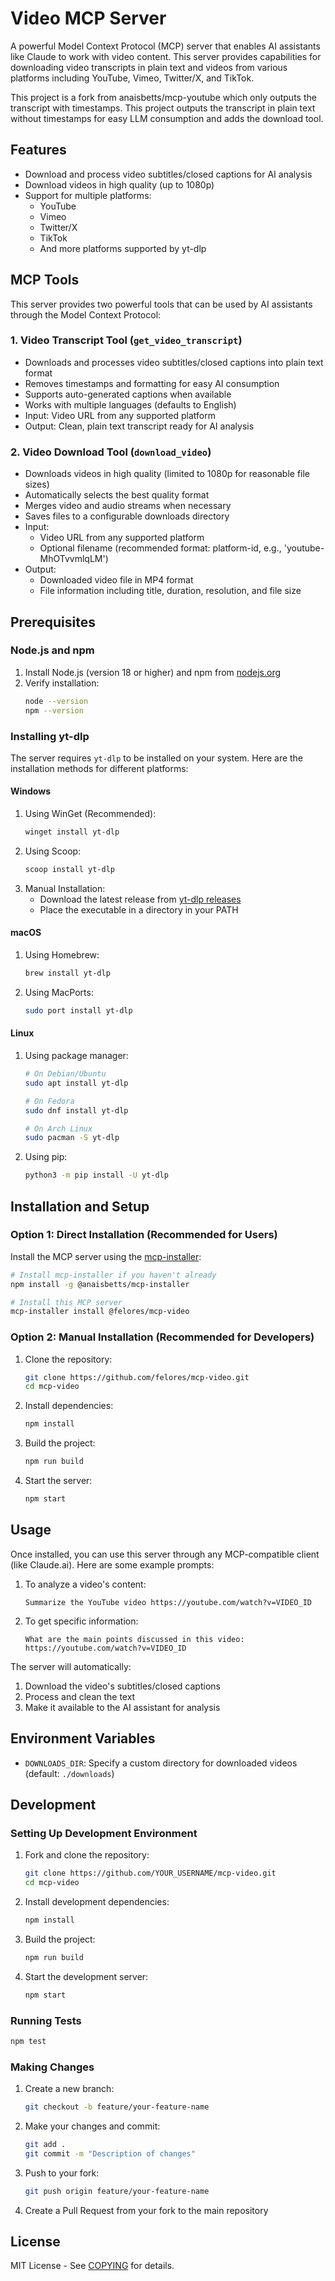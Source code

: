 # Video MCP Server

A powerful Model Context Protocol (MCP) server that enables AI assistants like Claude to work with video content. This server provides capabilities for downloading video transcripts in plain text and videos from various platforms including YouTube, Vimeo, Twitter/X, and TikTok.

This project is a fork from anaisbetts/mcp-youtube which only outputs the transcript with timestamps. This project outputs the transcript in plain text without timestamps for easy LLM consumption and adds the download tool.

## Features

- Download and process video subtitles/closed captions for AI analysis
- Download videos in high quality (up to 1080p)
- Support for multiple platforms:
  - YouTube
  - Vimeo
  - Twitter/X
  - TikTok
  - And more platforms supported by yt-dlp

## MCP Tools

This server provides two powerful tools that can be used by AI assistants through the Model Context Protocol:

### 1. Video Transcript Tool (`get_video_transcript`)
- Downloads and processes video subtitles/closed captions into plain text format
- Removes timestamps and formatting for easy AI consumption
- Supports auto-generated captions when available
- Works with multiple languages (defaults to English)
- Input: Video URL from any supported platform
- Output: Clean, plain text transcript ready for AI analysis

### 2. Video Download Tool (`download_video`)
- Downloads videos in high quality (limited to 1080p for reasonable file sizes)
- Automatically selects the best quality format
- Merges video and audio streams when necessary
- Saves files to a configurable downloads directory
- Input: 
  - Video URL from any supported platform
  - Optional filename (recommended format: platform-id, e.g., 'youtube-MhOTvvmlqLM')
- Output: 
  - Downloaded video file in MP4 format
  - File information including title, duration, resolution, and file size

## Prerequisites

### Node.js and npm

1. Install Node.js (version 18 or higher) and npm from [nodejs.org](https://nodejs.org/)
2. Verify installation:
   ```bash
   node --version
   npm --version
   ```

### Installing yt-dlp

The server requires `yt-dlp` to be installed on your system. Here are the installation methods for different platforms:

#### Windows
1. Using WinGet (Recommended):
   ```powershell
   winget install yt-dlp
   ```
2. Using Scoop:
   ```powershell
   scoop install yt-dlp
   ```
3. Manual Installation:
   - Download the latest release from [yt-dlp releases](https://github.com/yt-dlp/yt-dlp/releases)
   - Place the executable in a directory in your PATH

#### macOS
1. Using Homebrew:
   ```bash
   brew install yt-dlp
   ```
2. Using MacPorts:
   ```bash
   sudo port install yt-dlp
   ```

#### Linux
1. Using package manager:
   ```bash
   # On Debian/Ubuntu
   sudo apt install yt-dlp
   
   # On Fedora
   sudo dnf install yt-dlp
   
   # On Arch Linux
   sudo pacman -S yt-dlp
   ```
2. Using pip:
   ```bash
   python3 -m pip install -U yt-dlp
   ```

## Installation and Setup

### Option 1: Direct Installation (Recommended for Users)

Install the MCP server using the [mcp-installer](https://github.com/anaisbetts/mcp-installer):
```bash
# Install mcp-installer if you haven't already
npm install -g @anaisbetts/mcp-installer

# Install this MCP server
mcp-installer install @felores/mcp-video
```

### Option 2: Manual Installation (Recommended for Developers)

1. Clone the repository:
   ```bash
   git clone https://github.com/felores/mcp-video.git
   cd mcp-video
   ```

2. Install dependencies:
   ```bash
   npm install
   ```

3. Build the project:
   ```bash
   npm run build
   ```

4. Start the server:
   ```bash
   npm start
   ```

## Usage

Once installed, you can use this server through any MCP-compatible client (like Claude.ai). Here are some example prompts:

1. To analyze a video's content:
   ```
   Summarize the YouTube video https://youtube.com/watch?v=VIDEO_ID
   ```

2. To get specific information:
   ```
   What are the main points discussed in this video: https://youtube.com/watch?v=VIDEO_ID
   ```

The server will automatically:
1. Download the video's subtitles/closed captions
2. Process and clean the text
3. Make it available to the AI assistant for analysis

## Environment Variables

- `DOWNLOADS_DIR`: Specify a custom directory for downloaded videos (default: `./downloads`)

## Development

### Setting Up Development Environment

1. Fork and clone the repository:
   ```bash
   git clone https://github.com/YOUR_USERNAME/mcp-video.git
   cd mcp-video
   ```

2. Install development dependencies:
   ```bash
   npm install
   ```

3. Build the project:
   ```bash
   npm run build
   ```

4. Start the development server:
   ```bash
   npm start
   ```

### Running Tests
```bash
npm test
```

### Making Changes
1. Create a new branch:
   ```bash
   git checkout -b feature/your-feature-name
   ```

2. Make your changes and commit:
   ```bash
   git add .
   git commit -m "Description of changes"
   ```

3. Push to your fork:
   ```bash
   git push origin feature/your-feature-name
   ```

4. Create a Pull Request from your fork to the main repository

## License

MIT License - See [COPYING](COPYING) for details.
